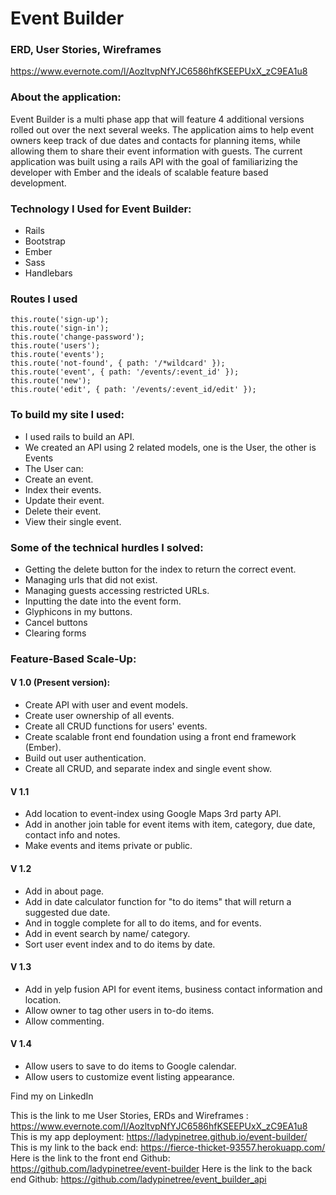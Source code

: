 # Event Builder

### ERD, User Stories, Wireframes
https://www.evernote.com/l/AozltvpNfYJC6586hfKSEEPUxX_zC9EA1u8

### About the application:
Event Builder is a multi phase app that will feature 4 additional versions rolled out over the next several weeks. The application aims to help event owners keep track of due dates and contacts for planning items, while allowing them to share their event information with guests. The current application was built using a rails API with the goal of familiarizing the developer with Ember and the ideals of scalable feature based development.

### Technology I Used for Event Builder:
- Rails
- Bootstrap
- Ember
- Sass
- Handlebars

### Routes I used
```
this.route('sign-up');
this.route('sign-in');
this.route('change-password');
this.route('users');
this.route('events');
this.route('not-found', { path: '/*wildcard' });
this.route('event', { path: '/events/:event_id' });
this.route('new');
this.route('edit', { path: '/events/:event_id/edit' });
```

### To build my site I used:
- I used rails to build an API.
- We created an API using 2 related models, one is the User, the other is Events
- The User can:
- Create an event.
- Index their events.
- Update their event.
- Delete their event.
- View their single event.

### Some of the technical hurdles I solved:

- Getting the delete button for the index to return the correct event.
- Managing urls that did not exist.
- Managing guests accessing restricted URLs.
- Inputting the date into the event form.
- Glyphicons in my buttons.
- Cancel buttons
- Clearing forms

### Feature-Based Scale-Up:

#### V 1.0 (Present version):
- Create API with user and event models.
- Create user ownership of all events.
- Create all CRUD functions for users' events.
- Create scalable front end foundation using a front end framework (Ember).
- Build out user authentication.
- Create all CRUD, and separate index and single event show.

#### V 1.1
- Add location to event-index using Google Maps 3rd party API.
- Add in another join table for event items with item, category, due date, contact info and notes.
- Make events and items private or public.

#### V 1.2
- Add in about page.
- Add in date calculator function for "to do items" that will return a suggested due date.
- And in toggle complete for all to do items, and for events.
- Add in event search by name/ category.
- Sort user event index and to do items by date.

#### V 1.3
- Add in yelp fusion API for event items, business contact information and location.
- Allow owner to tag other users in to-do items.
- Allow commenting.

#### V 1.4
- Allow users to save to do items to Google calendar.
- Allow users to customize event listing appearance.

Find my on LinkedIn


This is the link to me User Stories, ERDs and Wireframes : https://www.evernote.com/l/AozltvpNfYJC6586hfKSEEPUxX_zC9EA1u8
This is my app deployment:
https://ladypinetree.github.io/event-builder/
This is my link to the back end:
https://fierce-thicket-93557.herokuapp.com/
Here is the link to the front end Github:
https://github.com/ladypinetree/event-builder
Here is the link to the back end Github: https://github.com/ladypinetree/event_builder_api
